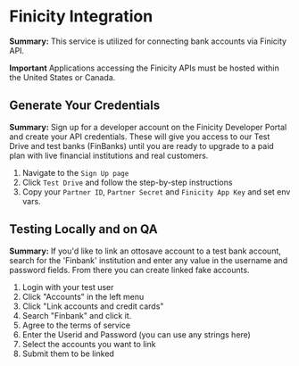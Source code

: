 # Finicity Integration

**Summary:** This service is utilized for connecting bank accounts via Finicity API.

**Important** Applications accessing the Finicity APIs must be hosted within the United States or Canada.

## Generate Your Credentials

**Summary:** Sign up for a developer account on the Finicity Developer Portal and create your API credentials. These will give you access to our Test Drive and test banks (FinBanks) until you are ready to upgrade to a paid plan with live financial institutions and real customers.

1. Navigate to the `Sign Up page`
2. Click `Test Drive` and follow the step-by-step instructions
3. Copy your `Partner ID`, `Partner Secret` and `Finicity App Key` and set env vars.

## Testing Locally and on QA

**Summary:** If you'd like to link an ottosave account to a test bank account, search for the 'Finbank' institution and enter any value in the username and password fields. From there you can create linked fake accounts.

1. Login with your test user
1. Click "Accounts" in the left menu
1. Click "Link accounts and credit cards"
1. Search "Finbank" and click it.
1. Agree to the terms of service
1. Enter the Userid and Password (you can use any strings here)
1. Select the accounts you want to link
1. Submit them to be linked